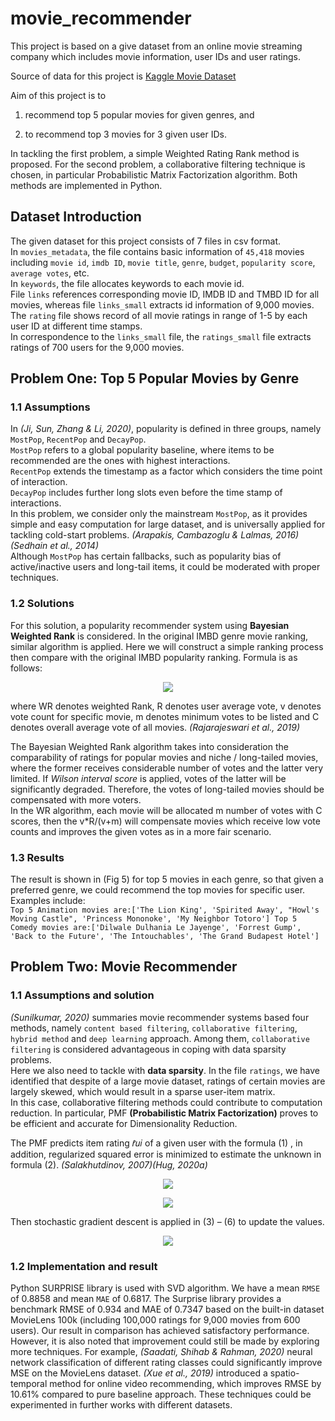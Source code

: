 # movie_recommender
 
This project is based on a give dataset from an online movie streaming company which includes movie information, user IDs and user ratings. 

Source of data for this project is [Kaggle Movie Dataset](https://www.kaggle.com/datasets/rounakbanik/the-movies-dataset)

Aim of this project is to 
1) recommend top 5 popular movies for given genres, and 

2) to recommend top 3 movies for 3 given user IDs. 

In tackling the first problem, a simple Weighted Rating Rank method is proposed. For the second problem, a collaborative filtering technique is chosen, in particular Probabilistic Matrix Factorization algorithm. Both methods are implemented in Python. 

## Dataset Introduction
The given dataset for this project consists of 7 files in csv format.   
In `movies_metadata`, the file contains basic information of `45,418` movies including `movie id`, `imdb ID`, `movie title`, `genre`, `budget`, `popularity score`, `average votes`, etc.   
In `keywords`, the file allocates keywords to each movie id.   
File `links` references corresponding movie ID, IMDB ID and TMBD ID for all movies, whereas file `links_small` extracts id information of 9,000 movies.   
The `rating` file shows record of all movie ratings in range of 1-5 by each user ID at different time stamps.   
In correspondence to the `links_small` file, the `ratings_small` file extracts ratings of 700 users for the 9,000 movies.  

## Problem One: Top 5 Popular Movies by Genre
### 1.1 Assumptions 
In *(Ji, Sun, Zhang & Li, 2020)*, popularity is defined in three groups, namely `MostPop`, `RecentPop` and `DecayPop`.   
`MostPop` refers to a global popularity baseline, where items to be recommended are the ones with highest interactions.   
`RecentPop` extends the timestamp as a factor which considers the time point of interaction.  
 `DecayPop` includes further long slots even before the time stamp of interactions.  
In this problem, we consider only the mainstream `MostPop`, as it provides simple and easy computation for large dataset, and is universally applied for tackling cold-start problems. *(Arapakis, Cambazoglu & Lalmas, 2016) (Sedhain et al., 2014)*   
Although `MostPop` has certain fallbacks, such as popularity bias of active/inactive users and long-tail items, it could be moderated with proper techniques.

### 1.2 Solutions
For this solution, a popularity recommender system using __Bayesian Weighted Rank__ is considered. In the original IMBD genre movie ranking, similar algorithm is applied. Here we will construct a simple ranking process then compare with the original IMBD popularity ranking. Formula is as follows:  
<p align="center">
  <img src="https://latex.codecogs.com/gif.latex?WR%20%3D%20%5Cfrac%7Bv%7D%7Bv&plus;m%7DR%20&plus;%20%5Cfrac%7Bm%7D%7Bv&plus;m%7DC">
</p>

where WR denotes weighted Rank, R denotes user average vote, v denotes vote count for specific movie, m denotes minimum votes to be listed and C denotes overall average vote of all movies. *(Rajarajeswari et al., 2019)*  

The Bayesian Weighted Rank algorithm takes into consideration the comparability of ratings for popular movies and niche / long-tailed movies, where the former receives considerable number of votes and the latter very limited. If *Wilson interval score* is applied, votes of the latter will be significantly degraded. Therefore, the votes of long-tailed movies should be compensated with more voters.   
In the WR algorithm, each movie will be allocated m number of votes with C scores, then the v*R/(v+m) will compensate movies which receive low vote counts and improves the given votes as in a more fair scenario.

### 1.3 Results
The result is shown in (Fig 5) for top 5 movies in each genre, so that given a preferred genre, we could recommend the top movies for specific user.   
Examples include:   
`Top 5 Animation movies are:['The Lion King', 'Spirited Away', "Howl's Moving Castle", 'Princess Mononoke', 'My Neighbor Totoro'] Top 5 Comedy movies are:['Dilwale Dulhania Le Jayenge', 'Forrest Gump', 'Back to the Future', 'The Intouchables', 'The Grand Budapest Hotel']`

## Problem Two: Movie Recommender
### 1.1 Assumptions and solution
*(Sunilkumar, 2020)* summaries movie recommender systems based four methods, namely `content based filtering`, `collaborative filtering`, `hybrid method` and `deep learning` approach. Among them, `collaborative filtering` is considered advantageous in coping with data sparsity problems.  
Here we also need to tackle with __data sparsity__. In the file `ratings`, we have identified that despite of a large movie dataset, ratings of certain movies are largely skewed, which would result in a sparse user-item matrix.    
In this case, collaborative filtering methods could contribute to computation reduction. In particular, PMF __(Probabilistic Matrix Factorization)__ proves to be efficient and accurate for Dimensionality Reduction.   
  
The PMF predicts item rating 𝑟̂𝑢𝑖 of a given user with the formula (1) , in addition, regularized squared error is minimized to estimate the unknown in formula (2). *(Salakhutdinov, 2007)(Hug, 2020a)*  
<p align="center">
  <img src="https://latex.codecogs.com/gif.latex?%5Chat%7Br%7D_%7Bui%7D%20%3D%20%5Cmu%20&plus;%20b_u%20&plus;%20b_i%20&plus;%20q_i%5ETp_u">
</p>
<p align="center">
  <img src="https://latex.codecogs.com/gif.latex?%5Csum%5Cleft%28r_%7Bui%7D%20-%20%5Chat%7Br%7D_%7Bui%7D%20%5Cright%29%5E2%20&plus;%20%5Clambda%5Cleft%28b_i%5E2%20&plus;%20b_u%5E2%20&plus;%20%7C%7Cq_i%7C%7C%5E2%20&plus;%20%7C%7Cp_u%7C%7C%5E2%5Cright%29">
</p>
  
Then stochastic gradient descent is applied in (3) – (6) to update the values.  
<p align="center">
  <img src="https://latex.codecogs.com/gif.latex?%5C%5Cb_u%20%5Cleftarrow%20b_u%20&plus;%20%5Cgamma%20%28e_%7Bui%7D%20-%20%5Clambda%20b_u%29%5C%5C%20b_i%20%5Cleftarrow%20b_i%20&plus;%20%5Cgamma%20%28e_%7Bui%7D%20-%20%5Clambda%20b_i%29%5C%5C%20p_u%20%5Cleftarrow%20p_u%20&plus;%20%5Cgamma%20%28e_%7Bui%7D%20%5Ccdot%20q_i%20-%20%5Clambda%20p_u%29%5C%5C%20q_i%20%5Cleftarrow%20q_i%20&plus;%20%5Cgamma%20%28e_%7Bui%7D%20%5Ccdot%20p_u%20-%20%5Clambda%20q_i%29">
</p>

### 1.2 Implementation and result
Python SURPRISE library is used with SVD algorithm. We have a mean `RMSE` of 0.8858 and mean `MAE` of 0.6817. The Surprise library provides a benchmark RMSE of 0.934 and MAE of 0.7347 based on the built-in dataset MovieLens 100k (including 100,000 ratings for 9,000 movies from 600 users). Our result in comparison has achieved satisfactory performance. However, it is also noted that improvement could still be made by exploring more techniques. For example, *(Saadati, Shihab & Rahman, 2020)* neural network classification of different rating classes could significantly improve MSE on the MovieLens dataset. *(Xue et al., 2019)* introduced a spatio-temporal method for online video recommending, which improves RMSE by 10.61% compared to pure baseline approach. These techniques could be experimented in further works with different datasets.





